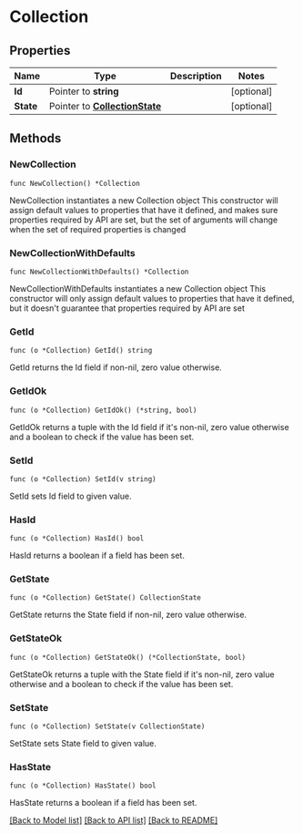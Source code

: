 # Collection

## Properties

Name | Type | Description | Notes
------------ | ------------- | ------------- | -------------
**Id** | Pointer to **string** |  | [optional] 
**State** | Pointer to [**CollectionState**](CollectionState.md) |  | [optional] 

## Methods

### NewCollection

`func NewCollection() *Collection`

NewCollection instantiates a new Collection object
This constructor will assign default values to properties that have it defined,
and makes sure properties required by API are set, but the set of arguments
will change when the set of required properties is changed

### NewCollectionWithDefaults

`func NewCollectionWithDefaults() *Collection`

NewCollectionWithDefaults instantiates a new Collection object
This constructor will only assign default values to properties that have it defined,
but it doesn't guarantee that properties required by API are set

### GetId

`func (o *Collection) GetId() string`

GetId returns the Id field if non-nil, zero value otherwise.

### GetIdOk

`func (o *Collection) GetIdOk() (*string, bool)`

GetIdOk returns a tuple with the Id field if it's non-nil, zero value otherwise
and a boolean to check if the value has been set.

### SetId

`func (o *Collection) SetId(v string)`

SetId sets Id field to given value.

### HasId

`func (o *Collection) HasId() bool`

HasId returns a boolean if a field has been set.

### GetState

`func (o *Collection) GetState() CollectionState`

GetState returns the State field if non-nil, zero value otherwise.

### GetStateOk

`func (o *Collection) GetStateOk() (*CollectionState, bool)`

GetStateOk returns a tuple with the State field if it's non-nil, zero value otherwise
and a boolean to check if the value has been set.

### SetState

`func (o *Collection) SetState(v CollectionState)`

SetState sets State field to given value.

### HasState

`func (o *Collection) HasState() bool`

HasState returns a boolean if a field has been set.


[[Back to Model list]](../README.md#documentation-for-models) [[Back to API list]](../README.md#documentation-for-api-endpoints) [[Back to README]](../README.md)


